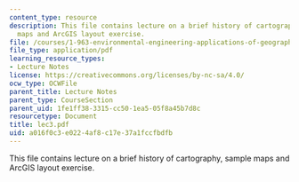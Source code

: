 ```yaml
---
content_type: resource
description: This file contains lecture on a brief history of cartography, sample
  maps and ArcGIS layout exercise.
file: /courses/1-963-environmental-engineering-applications-of-geographic-information-systems-fall-2004/a016f0c3e0224af8c17e37a1fccfbdfb_lec3.pdf
file_type: application/pdf
learning_resource_types:
- Lecture Notes
license: https://creativecommons.org/licenses/by-nc-sa/4.0/
ocw_type: OCWFile
parent_title: Lecture Notes
parent_type: CourseSection
parent_uid: 1fe1ff38-3315-cc50-1ea5-05f8a45b7d8c
resourcetype: Document
title: lec3.pdf
uid: a016f0c3-e022-4af8-c17e-37a1fccfbdfb
---
```

This file contains lecture on a brief history of cartography, sample maps and ArcGIS layout exercise.